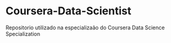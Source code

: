 # Coursera-Data-Scientist
Repositorio utilizado na especializaão do Coursera Data Science Specialization
